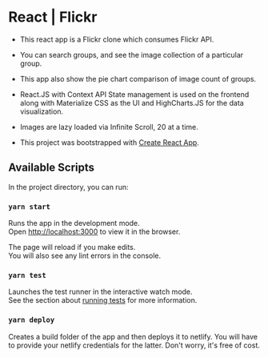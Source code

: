 # React | Flickr

- This react app is a Flickr clone which consumes Flickr API.

- You can search groups, and see the image collection of a particular group.

- This app also show the pie chart comparison of image count of groups.

- React.JS with Context API State management is used on the frontend along with Materialize CSS as the UI and HighCharts.JS for the data visualization.

- Images are lazy loaded via Infinite Scroll, 20 at a time.


- This project was bootstrapped with [Create React App](https://github.com/facebook/create-react-app).

## Available Scripts

In the project directory, you can run:

### `yarn start`

Runs the app in the development mode.<br />
Open [http://localhost:3000](http://localhost:3000) to view it in the browser.

The page will reload if you make edits.<br />
You will also see any lint errors in the console.

### `yarn test`

Launches the test runner in the interactive watch mode.<br />
See the section about [running tests](https://facebook.github.io/create-react-app/docs/running-tests) for more information.


### `yarn deploy`

Creates a build folder of the app and then deploys it to netlify. You will have to provide your netlify credentials for the latter. Don't worry, it's free of cost.